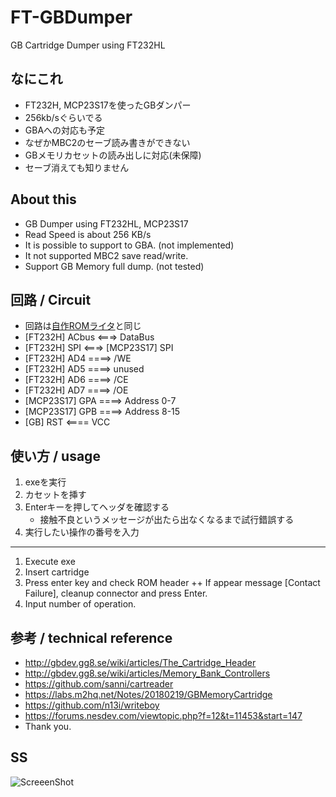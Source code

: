 # FT-GBDumper
GB Cartridge Dumper using FT232HL

## なにこれ
+ FT232H, MCP23S17を使ったGBダンパー
+ 256kb/sぐらいでる
+ GBAへの対応も予定
+ なぜかMBC2のセーブ読み書きができない
+ GBメモリカセットの読み出しに対応(未保障)
+ セーブ消えても知りません

## About this
+ GB Dumper using FT232HL, MCP23S17
+ Read Speed is about 256 KB/s
+ It is possible to support to GBA. (not implemented)
+ It not supported MBC2 save read/write.
+ Support GB Memory full dump. (not tested)

## 回路 / Circuit
+ 回路は[自作ROMライタ](https://github.com/RGBA-CRT/FT232H-EPROM-Prog)と同じ
+ [FT232H] ACbus <===> DataBus
+ [FT232H] SPI <===> [MCP23S17] SPI
+ [FT232H] AD4 ====> /WE
+ [FT232H] AD5 ====> unused
+ [FT232H] AD6 ====> /CE
+ [FT232H] AD7 ====> /OE
+ [MCP23S17] GPA ====> Address 0-7
+ [MCP23S17] GPB ====> Address 8-15
+ [GB] RST <==== VCC

## 使い方 / usage
1. exeを実行
1. カセットを挿す
1. Enterキーを押してヘッダを確認する
   + 接触不良というメッセージが出たら出なくなるまで試行錯誤する
1. 実行したい操作の番号を入力
------------
1. Execute exe
1. Insert cartridge
1. Press enter key and check ROM header
   ++ If appear message [Contact Failure], cleanup connector and press Enter.
1. Input number of operation.  


## 参考 / technical reference
+ http://gbdev.gg8.se/wiki/articles/The_Cartridge_Header
+ http://gbdev.gg8.se/wiki/articles/Memory_Bank_Controllers
+ https://github.com/sanni/cartreader
+ https://labs.m2hq.net/Notes/20180219/GBMemoryCartridge
+ https://github.com/n13i/writeboy
+ https://forums.nesdev.com/viewtopic.php?f=12&t=11453&start=147
+ Thank you.

## SS
![ScreeenShot](https://user-images.githubusercontent.com/19349443/45218101-58ae3e00-b2e1-11e8-8570-d32ac8b97ccd.png)

